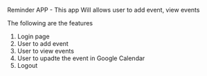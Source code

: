 Reminder APP - This app Will allows user to add event, view events

The following are the features
  1. Login page
  2. User to add event
  3. User to view events
  4. User to upadte the event in Google Calendar
  5. Logout

 
